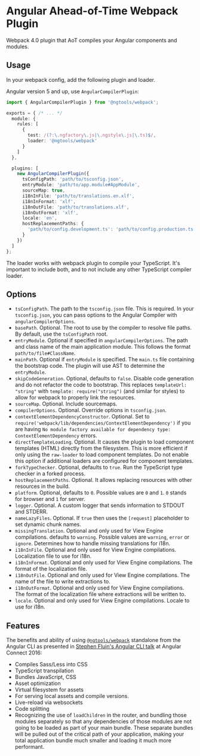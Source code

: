 # Angular Ahead-of-Time Webpack Plugin

Webpack 4.0 plugin that AoT compiles your Angular components and modules.

## Usage

In your webpack config, add the following plugin and loader.

Angular version 5 and up, use `AngularCompilerPlugin`:

```typescript
import { AngularCompilerPlugin } from '@ngtools/webpack';

exports = { /* ... */
  module: {
    rules: [
      {
        test: /(?:\.ngfactory\.js|\.ngstyle\.js|\.ts)$/,
        loader: '@ngtools/webpack'
      }
    ]
  },

  plugins: [
    new AngularCompilerPlugin({
      tsConfigPath: 'path/to/tsconfig.json',
      entryModule: 'path/to/app.module#AppModule',
      sourceMap: true,
      i18nInFile: 'path/to/translations.en.xlf',
      i18nInFormat: 'xlf',
      i18nOutFile: 'path/to/translations.xlf',
      i18nOutFormat: 'xlf',
      locale: 'en',
      hostReplacementPaths: {
        'path/to/config.development.ts': 'path/to/config.production.ts'
      }
    })
  ]
};
```

The loader works with webpack plugin to compile your TypeScript. It's important to include both, and to not include any other TypeScript compiler loader.

## Options

* `tsConfigPath`. The path to the `tsconfig.json` file. This is required. In your `tsconfig.json`, you can pass options to the Angular Compiler with `angularCompilerOptions`.
* `basePath`. Optional. The root to use by the compiler to resolve file paths. By default, use the `tsConfigPath` root.
* `entryModule`. Optional if specified in `angularCompilerOptions`. The path and class name of the main application module. This follows the format `path/to/file#ClassName`.
* `mainPath`. Optional if `entryModule` is specified. The `main.ts` file containing the bootstrap code. The plugin will use AST to determine the `entryModule`.
* `skipCodeGeneration`. Optional, defaults to `false`. Disable code generation and do not refactor the code to bootstrap. This replaces `templateUrl: "string"` with `template: require("string")` (and similar for styles) to allow for webpack to properly link the resources.
* `sourceMap`. Optional. Include sourcemaps.
* `compilerOptions`. Optional. Override options in `tsconfig.json`.
* `contextElementDependencyConstructor`. Optional. Set to `require('webpack/lib/dependencies/ContextElementDependency')` if you are having `No module factory available for dependency type: ContextElementDependency` errors.
* `directTemplateLoading`. Optional. It causes the plugin to load component templates (HTML) directly from the filesystem.  This is more efficient if only using the `raw-loader` to load component templates.  Do not enable this option if additional loaders are configured for component templates.
* `forkTypeChecker`. Optional, defaults to `true`. Run the TypeScript type checker in a forked process.
* `hostReplacementPaths`. Optional. It allows replacing resources with other resources in the build.
* `platform`. Optional, defaults to `0`. Possible values are `0` and `1`. `0` stands for browser and `1` for server.
* `logger`. Optional. A custom logger that sends information to STDOUT and STDERR.
* `nameLazyFiles`. Optional. If `true` then uses the `[request]` placeholder to set dynamic chunk names.
* `missingTranslation`. Optional and only used for View Engine compilations. defaults to `warning`. Possible values are `warning`, `error` or `ignore`. Determines how to handle missing translations for i18n.
* `i18nInFile`. Optional and only used for View Engine compilations. Localization file to use for i18n.
* `i18nInFormat`. Optional and only used for View Engine compilations. The format of the localization file.
* `i18nOutFile`. Optional and only used for View Engine compilations. The name of the file to write extractions to.
* `i18nOutFormat`. Optional and only used for View Engine compilations. The format of the localization file where extractions will be written to.
* `locale`. Optional and only used for View Engine compilations. Locale to use for i18n.

## Features
The benefits and ability of using [`@ngtools/webpack`](https://www.npmjs.com/~ngtools) standalone from the Angular CLI as presented in [Stephen Fluin's Angular CLI talk](https://youtu.be/uBRK6cTr4Vk?t=6m45s) at Angular Connect 2016:

* Compiles Sass/Less into CSS
* TypeScript transpilation
* Bundles JavaScript, CSS
* Asset optimization
* Virtual filesystem for assets
* For serving local assets and compile versions.
* Live-reload via websockets
* Code splitting
* Recognizing the use of `loadChildren` in the router, and bundling those modules separately so that any dependencies of those modules are not going to be loaded as part of your main bundle. These separate bundles will be pulled out of the critical path of your application, making your total application bundle much smaller and loading it much more performant.
